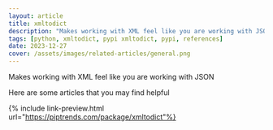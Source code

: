 ```yaml
---
layout: article
title: xmltodict
description: "Makes working with XML feel like you are working with JSON"
tags: [python, xmltodict, pypi xmltodict, pypi, references]
date: 2023-12-27
cover: /assets/images/related-articles/general.png
---
```


Makes working with XML feel like you are working with JSON

Here are some articles that you may find helpful

{% include link-preview.html url="https://piptrends.com/package/xmltodict"%}